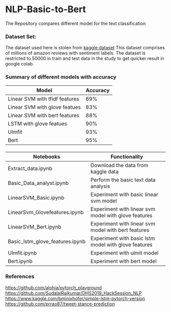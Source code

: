 # NLP-Basic-to-Bert


The Repository compares different model for the text classification 

### Dataset Set:

The dataset used here is stolen from [kaggle dataset](https://www.kaggle.com/bittlingmayer/amazonreviews)
This dataset comprises of millions of amazon reviews with sentiment labels. 
The dataset is restricted to 50000 in train and test data in the study to get quicker result in google colab.  
		

### Summary of different models with accuracy 
| Model  | Accuracy |
| ------------- | ------------- |
| Linear SVM with tfidf features  | 89%  |
| Linear SVM with glove featues  | 83%  |
| Linear SVM with bert features  | 88%  |
| LSTM with glove featues  | 90%  |
| Ulmfit  | 93%  |
| Bert  | 95%  |


###
| Notebooks  | Functionality |
| ------------- | ------------- |
| Extract_data.ipynb  | Download the data from kaggle data  |
| Basic_Data_analyst.ipynb  | Perform the basic text data analysis   |
| LinearSVM_Basic.ipynb  | Experiment with basic linear svm model  |
| LinearSvm_Glovefeatures.ipynb  | Experiment with linear svm model with glove features  |
| LinearSVM_Bert.ipynb  | Experiment with linear svm model with bert features  |
| Basic_lstm_glove_features.ipynb  | Experiment with basic lstm model with glove features  |
| Ulmfit.ipynb  | Experiment with ulmit model  |
| Bert.ipynb  | Experiment with bert model  |


### References
https://github.com/alohia/pytorch_playground <br />
https://github.com/SudalaiRajkumar/DHS2019_HackSession_NLP <br />
https://www.kaggle.com/bminixhofer/simple-lstm-pytorch-version <br />
https://github.com/prrao87/tweet-stance-prediction <br />
 




